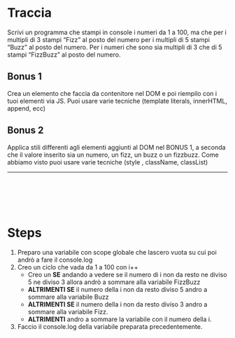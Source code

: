 # Traccia

Scrivi un programma che stampi in console i numeri da 1 a 100, ma che
per i multipli di 3 stampi “Fizz” al posto del numero
per i multipli di 5 stampi “Buzz” al posto del numero.
Per i numeri che sono sia multipli di 3 che di 5 stampi “FizzBuzz” al posto del numero.

## Bonus 1

Crea un elemento che faccia da contenitore nel DOM e poi riempilo con i tuoi elementi via JS.
Puoi usare varie tecniche (template literals, innerHTML, append, ecc)

## Bonus 2

Applica stili differenti agli elementi aggiunti al DOM nel BONUS 1, a seconda che il valore inserito sia un numero, un fizz, un buzz o un fizzbuzz.
Come abbiamo visto puoi usare varie tecniche (style , className, classList)

---

<br>
<br>
<br>
<br>

# Steps

1. Preparo una variabile con scope globale che lascero vuota su cui poi andrò a fare il console.log
1. Creo un ciclo che vada da 1 a 100 con i++
   - Creo un **SE** andando a vedere se il numero di i non da resto ne diviso 5 ne diviso 3 allora andrò a sommare alla variabile FizzBuzz
   - **ALTRIMENTI SE** il numero della i non da resto diviso 5 andro a sommare alla variabile Buzz
   - **ALTRIMENTI SE** il numero della i non da resto diviso 3 andro a sommare alla variabile Fizz.
   - **ALTRIMENTI** andro a sommare la variabile con il numero della i.
1. Faccio il console.log della variabile preparata precedentemente.
